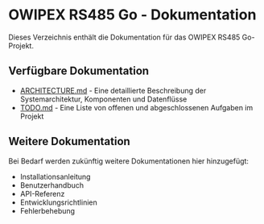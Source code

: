 # OWIPEX RS485 Go - Dokumentation

Dieses Verzeichnis enthält die Dokumentation für das OWIPEX RS485 Go-Projekt.

## Verfügbare Dokumentation

- [ARCHITECTURE.md](ARCHITECTURE.md) - Eine detaillierte Beschreibung der Systemarchitektur, Komponenten und Datenflüsse
- [TODO.md](TODO.md) - Eine Liste von offenen und abgeschlossenen Aufgaben im Projekt

## Weitere Dokumentation

Bei Bedarf werden zukünftig weitere Dokumentationen hier hinzugefügt:

- Installationsanleitung
- Benutzerhandbuch
- API-Referenz
- Entwicklungsrichtlinien
- Fehlerbehebung 